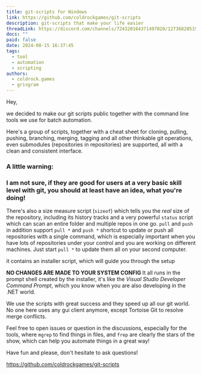 ```yaml
---
title: git-scripts for Windows
link: https://github.com/coldrockgames/git-scripts
description: git-scripts that make your life easier
threadLink: https://discord.com/channels/724320164371497020/1273682051995799582
docs: ""
paid: false
date: 2024-08-15 16:37:45
tags:
  - tool
  - automation
  - scripting
authors:
  - coldrock.games 
  - grisgram
---
```

Hey,

we decided to make our git scripts public together with the command line tools we use for batch automation.

Here's a group of scripts, together with a cheat sheet for cloning, pulling, pushing, branching, merging, tagging and all other thinkable git operations, even submodules (repositories in repositories) are supported, all with a clean and consistent interface.

### A little warning:
### I am not sure, if they are good for users at a very basic skill level with git, you should at least have an idea, what you're doing!

There's also a size measure script (`sizeof`) which tells you the _real_ size of the repository, including its history tracks and a very powerful `status` script which can scan an entire folder and multiple repos in one go. `pull` and `push` in addition support `pull *` and `push *` shortcut to update or push all repositories with a single command, which is especially important when you have lots of repositories under your control and you are working on different machines. Just start `pull *` to update them all on your second computer.

it contains an installer script, which will guide you through the setup 

**NO CHANGES ARE MADE TO YOUR SYSTEM CONFIG**
It all runs in the prompt shell created by the installer, it's like the _Visual Studio Developer Command Prompt_, which you know when you are also developing in the .NET world.

We use the scripts with great success and they speed up all our git world. No one here uses any gui client anymore, except Tortoise Git to resolve merge conflicts.

Feel free to open issues or question in the discussions, especially for the tools, where `mgrep` to find things in files, and `frep` are clearly the stars of the show, which can help you automate things in a great way!

Have fun and please, don't hesitate to ask questions!

https://github.com/coldrockgames/git-scripts